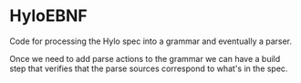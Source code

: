 # HyloEBNF

Code for processing the Hylo spec into a grammar and eventually a parser.

Once we need to add parse actions to the grammar we can have a build step that verifies that the
parse sources correspond to what's in the spec.

